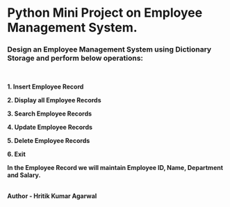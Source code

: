 # Python Mini Project on Employee Management System.

### Design an Employee Management System using Dictionary Storage and perform below operations:
<br>

**1. Insert Employee Record**

**2. Display all Employee Records**

**3. Search Employee Records**

**4. Update Employee Records**

**5. Delete Employee Records**

**6. Exit**

**In the Employee Record we will maintain Employee ID, Name, Department and Salary.**
<br><br>

**Author - Hritik Kumar Agarwal**
